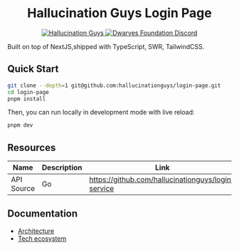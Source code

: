 <h1 align="center">
    Hallucination Guys Login Page
</h1>
<p align="center">
    <a href="https://github.com/hallucinationguys">
        <img src="https://img.shields.io/badge/-make%20by%20hallucination%20guys-%2523e13f5e?style=for-the-badge&logo=data%3Aimage%2Fpng%3Bbase64%2CiVBORw0KGgoAAAANSUhEUgAAABAAAAAQCAYAAAAf8%2F9hAAAAAXNSR0IArs4c6QAAAzNJREFUOE%2Blk9trHAUUh387s5eZ2dnZnWSTzSabrDGpSWhtTbVFn4S2FIoVWzCUGtBcWx%2BKbehF0aCDYExLaTQ%2BBApJb2ADxSJqS2ntH6CpFUxiSWs2yW5C9jqbvcxld2Z2JAsN9rWepwOH83EO3zkW%2FM%2BwPO3%2F8P2BOivBvMMwzjgjF38RLgvqf9mCIFj1HLtfySv16Vzq1sT334TW62VA14ETnlB8ftbnranVNQMvt7Yucx6%2B59QX%2FffW6yNfjr8hSflLM3OPWkiSQCwWFat4b8v1ny8my4D9ezvfXcuINzZv2oyGQADBhgBMw6LnZamHtDkKJIGrlIN0rEYTWFyKYObxNDjWc%2Finu9cmy4DDb3V%2FQDnZy69t3wZV1eBinQgG%2FIiuRHWTtJh%2Bf7UtshJDJpcH66Tx4I8%2Fkcvm%2BiZvTYyXAaf6B%2FcYhnmvooKHpKjY2sRjm4%2BACzJsFIWlVRnTMR3zKQNuN4toNAaCMPeNjA%2FfKQMGBi7QdFGJ8G5XZWMthTebrbDrayDdGrRsEuFZCUrBhsdmPRIGg1QynbFXeWsF4ai8YWHozLfdHEtPHNjBgNYzsKkrcLRRMCQdC%2FfnEE07QPIvYFqvR0aRjg9%2BfWJ0w8J6cvaz0WM1PPfd654otHwcviYLiEICpXwRYlrDbMgKo8QhW7sTq6ns6cELJ89vAIQugSo6rRHaQXp3%2BWRo2QRshApTkwCCwcJiElaahWxwWHY3QipoIqOadeu3Ul7ho95PdxtF7VdvZSXYgoigPY%2BCIiMjpsG7OCRECVaaQ9rhRtHtQyyeAOWk94yOD90vAzre7umibfZLO19tx%2BLSKigriZeqOSw8mAJNM6h4sRlhqQipqCMY9OO3qYdQNK3v5lONHfu6D4Xjkcntre3YuqUV3koPCILEk%2FnwQ5iwNDU2vGISJUsymcKjuRB%2B%2F2sK%2Fpq69368feV6eYLejoGK0PI%2Ff7s53uew2dHSvElkGOfnnwwdGwNQ%2Bur0SI9SUIfn5p9UGYYOcU2MtbVvaRsbG05vaOzrPBNw0dQhhnEmNQo3z537OPfMMx0RmJKLPijl1OqcIv9w8drZ8DMan%2Fer%2FwXYv1YgUxjaVwAAAABJRU5ErkJggg%3D%3D&logoColor=white&color=%23e0c8cd" alt="Hallucination Guys" />
    </a>
    <a href="https://discord.gg/mCvuTe4XUc">
        <img src="https://img.shields.io/badge/-join%20the%20community-%235865F2?style=for-the-badge&logo=discord&&logoColor=white" alt="Dwarves Foundation Discord" />
    </a>
</p>

Built on top of NextJS,shipped with TypeScript, SWR, TailwindCSS. 

## Quick Start

```bash
git clone --depth=1 git@github.com:hallucinationguys/login-page.git
cd login-page
pnpm install
```

Then, you can run locally in development mode with live reload:

```bash
pnpm dev
```

## Resources

| Name       | Description | Link                                                 |
| ---------- | ----------- | ---------------------------------------------------- |
| API Source | Go          | https://github.com/hallucinationguys/login-service   |



## Documentation

- [Architecture](./docs/architect.md)
- [Tech ecosystem](https://github.com/hallucinationguys/playbook)

